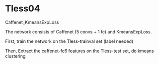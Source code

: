 # Tless04
Caffenet_KmeansExpLoss

The network consists of Caffenet (5 convs + 1 fc) and KmeansExpLoss. 

First, train the network on the Tless-trainval set (label needed)

Then, Extract the caffenet-fc6 features on the Tless-test set, do kmeans clustering
